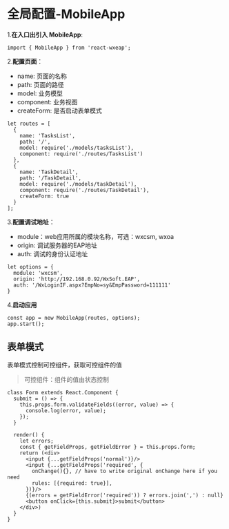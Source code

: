 # 全局配置-MobileApp

1.**在入口出引入 MobileApp**:

```
import { MobileApp } from 'react-wxeap';
```

2.**配置页面**：

* name: 页面的名称
* path: 页面的路径
* model: 业务模型
* component: 业务视图
* createForm: 是否启动表单模式

```
let routes = [
  {
    name: 'TasksList',
    path: '/',
    model: require('./models/tasksList'),
    component: require('./routes/TasksList')
  },
  {
    name: 'TaskDetail',
    path: '/TaskDetail',
    model: require('./models/taskDetail'),
    component: require('./routes/TaskDetail'),
    createForm: true
  }
];
```

3.**配置调试地址**：

* module：web应用所属的模块名称，可选：wxcsm, wxoa
* origin: 调试服务器的EAP地址
* auth: 调试的身份认证地址

```
let options = {
  module: 'wxcsm',
  origin: 'http://192.168.0.92/WxSoft.EAP',
  auth: '/WxLoginIF.aspx?EmpNo=sy&EmpPassword=111111'
}
```

4.**启动应用**
```
const app = new MobileApp(routes, options);
app.start();
```

## 表单模式

表单模式控制可控组件，获取可控组件的值

> 可控组件：组件的值由状态控制

```
class Form extends React.Component {
  submit = () => {
    this.props.form.validateFields((error, value) => {
      console.log(error, value);
    });
  }

  render() {
    let errors;
    const { getFieldProps, getFieldError } = this.props.form;
    return (<div>
      <input {...getFieldProps('normal')}/>
      <input {...getFieldProps('required', {
        onChange(){}, // have to write original onChange here if you need
        rules: [{required: true}],
      })}/>
      {(errors = getFieldError('required')) ? errors.join(',') : null}
      <button onClick={this.submit}>submit</button>
    </div>)
  }
}
```